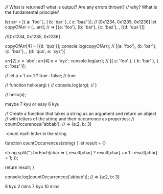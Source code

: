 


// What is returned? what is output? Are any errors thrown?
// why? What is the fundamental principle?


let arr = [{ a: 'foo' }, { b: 'bar' }, { c: 'baz' }]; // [0x1234, 0x1235, 0x1236]
let copyOfArr = [...arr]; // => [{a: 'foo'}, {b: 'bar'}, {c: 'baz'}, <empty space>, [{d: 'qux'}]]

//[0x1234, 0x1235, 0x1236]

copyOfArr[4] = [{d: 'qux'}];
console.log(copyOfArr); // [{a: 'foo'}, {b: 'bar'}, {c: 'baz'}, <empty space>, {d: 'qux', e: 'xyz'}]

arr[2].c = 'abc';
arr[4].e = 'xyz';
console.log(arr); // [{ a: 'foo' }, { b: 'bar' }, { c: 'baz' }];



// let a = 1 == 1 ? true : false; // true

// function hello(arg) {
//   console.log(arg);
// }

// hello(a);


maybe 7 kyu or easy 6 kyu

// Create a function that takes a string as an argument and return an object
// with letters of the string and their occurrence as properties:
// countOccurences('abbab'); // => {a:2, b: 3}

-count each letter in the string

function countOccurrences(string) {
  let result = {}
  
  string.split('').forEach(char => {
    result[char] ? result[char] += 1 : result[char] = 1;
  });
  
  return result;
}

console.log(countOccurrences('abbab')); // => {a:2, b: 3}


8 kyu 2 mins
7 kyu 10 mins


